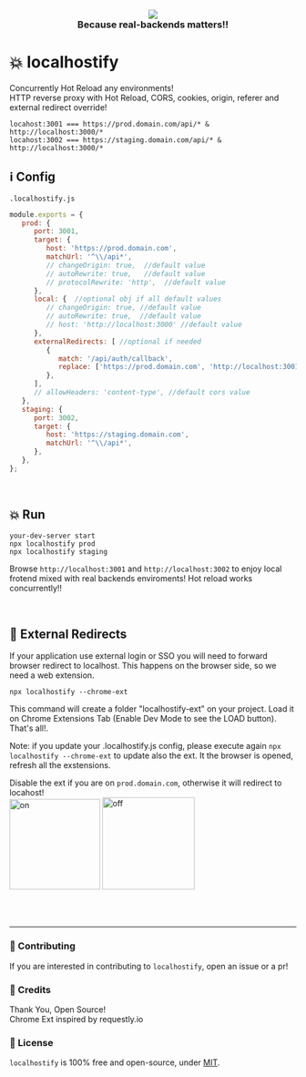 <h3 align="center">
  <a href="https://www.npmjs.com/package/localhostify"><img src="https://img.shields.io/npm/v/localhostify.svg?style=flat-square"></a><br/>
  Because real-backends matters!!
</h3>

# 💥 localhostify
Concurrently Hot Reload any environments! </br>
HTTP reverse proxy with Hot Reload, CORS, cookies, origin, referer and external redirect override!

```properties
locahost:3001 === https://prod.domain.com/api/* & http://localhost:3000/*  
locahost:3002 === https://staging.domain.com/api/* & http://localhost:3000/*  
```

## ℹ️ Config

`.localhostify.js`
```js
module.exports = {
   prod: {
      port: 3001,
      target: {
         host: 'https://prod.domain.com',
         matchUrl: '^\\/api*',
         // changeOrigin: true,  //default value
         // autoRewrite: true,   //default value
         // protocolRewrite: 'http',  //default value
      },
      local: {  //optional obj if all default values
         // changeOrigin: true, //default value
         // autoRewrite: true,  //default value
         // host: 'http://localhost:3000' //default value
      },
      externalRedirects: [ //optional if needed 
         {
            match: '/api/auth/callback',
            replace: ['https://prod.domain.com', 'http://localhost:3001'],
         },
      ],
      // allowHeaders: 'content-type', //default cors value
   },
   staging: {
      port: 3002,
      target: {
         host: 'https://staging.domain.com',
         matchUrl: '^\\/api*',
      },
   },
};
```

</br>

## 💥 Run
```
your-dev-server start
npx localhostify prod
npx localhostify staging
```
Browse `http://localhost:3001` and `http://localhost:3002` to enjoy local frotend mixed with real backends enviroments! Hot reload works concurrently!!

</br>


## 🍭 External Redirects
If your application use external login or SSO you will need to forward browser redirect to localhost.
This happens on the browser side, so we need a web extension.

```
npx localhostify --chrome-ext
```

This command will create a folder "localhostify-ext" on your project. Load it on Chrome Extensions Tab (Enable Dev Mode to see the LOAD button). That's all!.

Note: if you update your .localhostify.js config, please execute again `npx localhostify --chrome-ext` to update also the ext.
It the browser is opened, refresh all the exstensions.

Disable the ext if you are on `prod.domain.com`, otherwise it will redirect to locahost!</br>
<img width="159" alt="on" src="https://user-images.githubusercontent.com/20126259/137299423-ece3b5fc-d959-4a22-b325-ecd11ccd4487.png">
<img width="162" alt="off" src="https://user-images.githubusercontent.com/20126259/137299440-92e3f789-54e3-460b-847f-bef52ccdf468.png">

</br></br>

---
### 👏 Contributing

If you are interested in contributing to `localhostify`, open an issue or a pr!

### 🎉 Credits

Thank You, Open Source! </br>
Chrome Ext inspired by requestly.io

### 📜 License

`localhostify` is 100% free and open-source, under [MIT](LICENSE).


